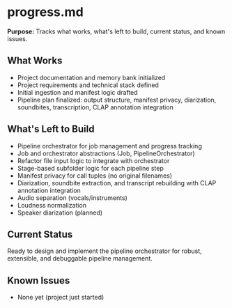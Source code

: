 # progress.md

**Purpose:**
Tracks what works, what's left to build, current status, and known issues.

## What Works

- Project documentation and memory bank initialized
- Project requirements and technical stack defined
- Initial ingestion and manifest logic drafted
- Pipeline plan finalized: output structure, manifest privacy, diarization, soundbites, transcription, CLAP annotation integration

## What's Left to Build

- Pipeline orchestrator for job management and progress tracking
- Job and orchestrator abstractions (Job, PipelineOrchestrator)
- Refactor file input logic to integrate with orchestrator
- Stage-based subfolder logic for each pipeline step
- Manifest privacy for call tuples (no original filenames)
- Diarization, soundbite extraction, and transcript rebuilding with CLAP annotation integration
- Audio separation (vocals/instruments)
- Loudness normalization
- Speaker diarization (planned)

## Current Status

Ready to design and implement the pipeline orchestrator for robust, extensible, and debuggable pipeline management.

## Known Issues

- None yet (project just started) 